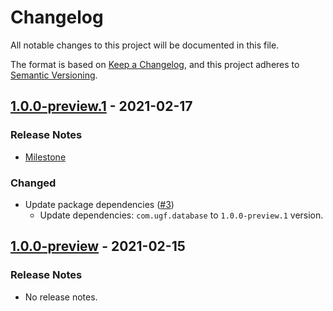 # Changelog

All notable changes to this project will be documented in this file.

The format is based on [Keep a Changelog](https://keepachangelog.com/en/1.0.0/),
and this project adheres to [Semantic Versioning](https://semver.org/spec/v2.0.0.html).

## [1.0.0-preview.1](https://github.com/unity-game-framework/ugf-module-database/releases/tag/1.0.0-preview.1) - 2021-02-17  

### Release Notes

- [Milestone](https://github.com/unity-game-framework/ugf-module-database/milestone/1?closed=1)  
    

### Changed

- Update package dependencies ([#3](https://github.com/unity-game-framework/ugf-module-database/pull/3))  
    - Update dependencies: `com.ugf.database` to `1.0.0-preview.1` version.

## [1.0.0-preview](https://github.com/unity-game-framework/ugf-module-database/releases/tag/1.0.0-preview) - 2021-02-15  

### Release Notes

- No release notes.


